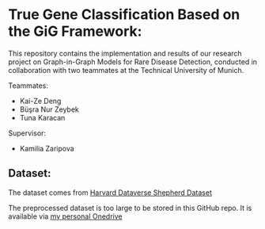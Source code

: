 # True Gene Classification Based on the GiG Framework:
This repository contains the implementation and results of our research project on Graph-in-Graph Models for Rare Disease Detection, conducted in collaboration with two teammates at the Technical University of Munich.

Teammates:
* Kai-Ze Deng
* Büşra Nur Zeybek
* Tuna Karacan

Supervisor:
* Kamilia Zaripova

## Dataset:
The dataset comes from [Harvard Dataverse Shepherd Dataset](https://dataverse.harvard.edu/dataset.xhtml?persistentId=doi:10.7910/DVN/TZTPFL)

The preprocessed dataset is too large to be stored in this GitHub repo. It is available via [my personal Onedrive](https://1drv.ms/f/s!ApjXPmewijhuvYspZCrEgfe5q0XmjA?e=sbb3TT)

